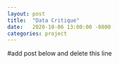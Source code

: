 ```yaml
---
layout: post
title:  "Data Critique"
date:   2020-10-06 13:00:00 -0800
categories: project
---
```


#add post below and delete this line
